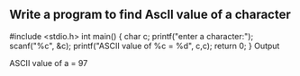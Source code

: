## Write a program to find Ascll value of a character ##
#include <stdio.h>
int main()
{
    char c;
    printf("enter a character:");
    scanf("%c", &c);
    printf("ASCII value of %c = %d", c,c);
    return 0;
}
Output

ASCII value of a = 97
